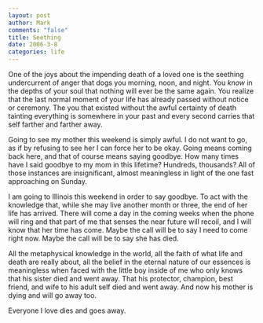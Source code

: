 ```yaml
--- 
layout: post
author: Mark
comments: "false"
title: Seething
date: 2006-3-8
categories: life
---
```

One of the joys about the impending death of a loved one is the seething undercurrent of anger that dogs you morning, noon, and night. You <em>know</em> in the depths of your soul that nothing will ever be the same again. You realize that the last normal moment of your life has already passed without notice or ceremony. The you that existed without the awful certainty of death tainting everything is somewhere in your past and every second carries that self farther and farther away.

Going to see my mother this weekend is simply awful. I do not want to go, as if by refusing to see her I can force her to be okay. Going means coming back here, and that of course means saying goodbye. How many times have I said goodbye to my mom in this lifetime? Hundreds, thousands? All of those instances are insignificant, almost meaningless in light of the one fast approaching on Sunday.

I am going to Illinois this weekend in order to say goodbye. To act with the knowledge that, while she may live another month or three, the end of her life has arrived. There will come a day in the coming weeks when the phone will ring and that part of me that senses the near future will recoil, and I will know that her time has come. Maybe the call will be to say I need to come right now. Maybe the call will be to say she has died.

All the metaphysical knowledge in the world, all the faith of what life and death are really about, all the belief in the eternal nature of our essences is meaningless when faced with the little boy inside of me who only knows that his sister died and went away. That his protector, champion, best friend, and wife to his adult self died and went away. And now his mother is dying and will go away too.

Everyone I love dies and goes away.
